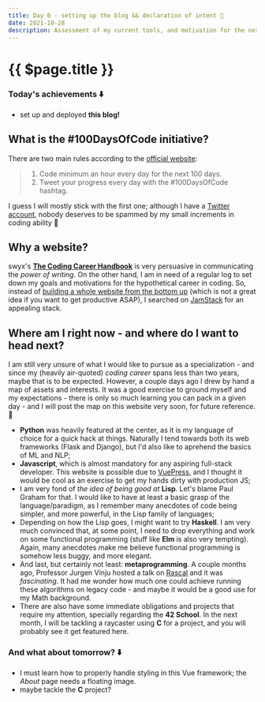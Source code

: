 ```yaml
---
title: Day 0 - setting up the blog && declaration of intent 🎉
date: 2021-10-28
description: Assessment of my current tools, and motivation for the next 100 days!
---
```


# {{ $page.title }}

### Today's achievements ⬇️
- set up and deployed **this blog!**

## What is the #100DaysOfCode initiative?

There are two main rules according to the [official website](https://100daysofcode.com):
> 1. Code minimum an hour every day for the next 100 days.
> 2. Tweet your progress every day with the #100DaysOfCode hashtag.

I guess I will mostly stick with the first one; although I have a [Twitter account](https://twitter.com/protsaq), nobody deserves to be spammed by my small increments in coding ability 🤫

## Why a website? 

swyx's [**The Coding Career Handbook**](https://www.learninpublic.org/) is very persuasive in communicating the *power of writing*. On the other hand, I am in need of a regular log to set down my goals and motivations for the hypothetical career in coding. So, instead of [building a whole website from the bottom up](https://bzzzzzzz.buzz) (which is not a great idea if you want to get productive ASAP), I searched on [JamStack](https://jamstack.org/) for an appealing stack. 

## Where am I right now - and where do I want to head next?

I am still very unsure of what I would like to pursue as a specialization - and since my (heavily air-quoted) *coding career* spans less than two years, maybe that is to be expected. However, a couple days ago I drew by hand a map of assets and interests. It was a good exercise to ground myself and my expectations - there is only so much learning you can pack in a given day - and I will post the map on this website very soon, for future reference. 💭

- **Python** was heavily featured at the center, as it is my language of choice for a quick hack at things. Naturally I tend towards both its web frameworks (Flask and Django), but I'd also like to aprehend the basics of ML and NLP;
- **Javascript**, which is almost mandatory for any aspiring full-stack developer. This website is possible due to [VuePress](https://vuepress.vuejs.org/), and I thought it would be cool as an exercise to get my hands dirty with production JS;
- I am very fond of *the idea of being good at* **Lisp**. Let's blame Paul Graham for that. I would like to have at least a basic grasp of the language/paradigm, as I remember many anecdotes of code being simpler, and more powerful, in the Lisp family of languages;
- Depending on how the Lisp goes, I might want to try **Haskell**. I am very much convinced that, at some point, I need to drop everything and work on some functional programming (stuff like **Elm** is also very tempting). Again, many anecdotes make me believe functional programming is somehow less buggy, and more elegant.
- And last, but certainly not least: **metaprogramming**. A couple months ago, Professor Jurgen Vinju hosted a talk on [Rascal](https://www.rascal-mpl.org/) and it was *fascinating*. It had me wonder how much one could achieve running these algorithms on legacy code - and maybe it would be a good use for my Math background.
- There are also have some immediate obligations and projects that require my attention, specially regarding the **42 School**. In the next month, I will be tackling a raycaster using **C** for a project, and you will probably see it get featured here.

### And what about tomorrow? ⬇️
- I must learn how to properly handle styling in this Vue framework; the *About* page needs a floating image.
- maybe tackle the **C** project?

